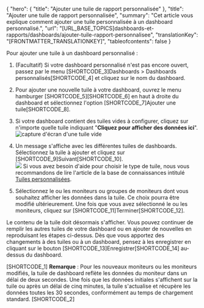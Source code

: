 {
  "hero": {
    "title": "Ajouter une tuile de rapport personnalisée"
  },
  "title": "Ajouter une tuile de rapport personnalisée",
  "summary": "Cet article vous explique comment ajouter une tuile personnalisée à un dashboard personnalisé.",
  "url": "[URL_BASE_TOPICS]dashboards-et-rapports/dashboards/ajouter-tuile-rapport-personnalisee",
  "translationKey": "[FRONTMATTER_TRANSLATIONKEY]",
  "tableofcontents": false
}

Pour ajouter une tuile à un dashboard personnalisé :

1. (Facultatif) Si votre dashboard personnalisé n'est pas encore ouvert, passez par le menu [SHORTCODE_3]Dashboards > Dashboards personnalisés[SHORTCODE_4] et cliquez sur le nom du dashboard.

2. Pour ajouter une nouvelle tuile à votre dashboard, ouvrez le menu hamburger [SHORTCODE_5][SHORTCODE_6] en haut à droite du dashboard et sélectionnez l'option [SHORTCODE_7]Ajouter une tuile[SHORTCODE_8].

3. Si votre dashboard contient des tuiles vides à configurer, cliquez sur n'importe quelle tuile indiquant "**Cliquez pour afficher des données ici**".
   ![capture d'écran d'une tuile vide]([LINK_URL_1])

4. Un message s'affiche avec les différentes tuiles de dashboards. Sélectionnez la tuile à ajouter et cliquez sur [SHORTCODE_9]Suivant[SHORTCODE_10].  
   ![]([LINK_URL_2])
   Si vous avez besoin d'aide pour choisir le type de tuile, nous vous recommandons de lire l'article de la base de connaissances intitulé [Tuiles personnalisées]([LINK_URL_3]).
5. Sélectionnez le ou les moniteurs ou groupes de moniteurs dont vous souhaitez afficher les données dans la tuile. Ce choix pourra être modifié ultérieurement.
   Une fois que vous avez sélectionné le ou les moniteurs, cliquez sur [SHORTCODE_11]Terminer[SHORTCODE_12].

Le contenu de la tuile doit désormais s'afficher. Vous pouvez continuer de remplir les autres tuiles de votre dashboard ou en ajouter de nouvelles en reproduisant les étapes ci-dessus. Dès que vous apportez des changements à des tuiles ou à un dashboard, pensez à les enregistrer en cliquant sur le bouton [SHORTCODE_13]Enregistrer[SHORTCODE_14] au-dessus du dashboard.

[SHORTCODE_1]
**Remarque** : Pour les nouveaux moniteurs ou les moniteurs modifiés, la tuile de dashboard reflète les données du moniteur dans un délai de deux secondes. Une fois que les données initiales s'affichent sur la tuile ou après un délai de cinq minutes, la tuile s'actualise et récupère les données toutes les 30 secondes, conformément au temps de chargement standard.
[SHORTCODE_2]